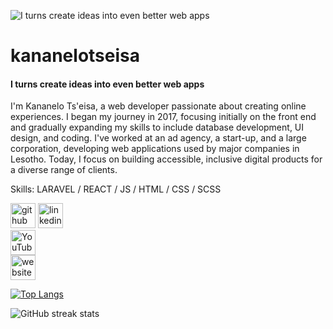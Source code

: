 ![I turns create ideas into even better web apps](https://media.licdn.com/dms/image/v2/D4E16AQHLpLCHTQuk6Q/profile-displaybackgroundimage-shrink_350_1400/profile-displaybackgroundimage-shrink_350_1400/0/1673700627930?e=1730332800&v=beta&t=wSu5hQMbXCUW_dLwejlwuEAwJ13VXkYild6waBFYBCw)
# kananelotseisa
#### I turns create ideas into even better web apps


I'm Kananelo Ts'eisa, a web developer passionate about creating online experiences. I began my journey in 2017, focusing initially on the front end and gradually expanding my skills to include database development, UI design, and coding. I've worked at an ad agency, a start-up, and a large corporation, developing web applications used by major companies in Lesotho. Today, I focus on building accessible, inclusive digital products for a diverse range of clients.

Skills: LARAVEL / REACT / JS / HTML / CSS / SCSS

[<img src='https://cdn.jsdelivr.net/npm/simple-icons@3.0.1/icons/github.svg' alt='github' height='40'>](https://github.com/kananelotseisa) 
[<img src='https://cdn.jsdelivr.net/npm/simple-icons@3.0.1/icons/linkedin.svg' alt='linkedin' height='40'>](https://www.linkedin.com/in/kananelotseisa/)  
[<img src='https://cdn.jsdelivr.net/npm/simple-icons@3.0.1/icons/youtube.svg' alt='YouTube' height='40'>](https://www.youtube.com/channel/UCbL8wD920rBgxo20BpPjqtQ)  
[<img src='https://cdn.jsdelivr.net/npm/simple-icons@3.0.1/icons/icloud.svg' alt='website' height='40'>](https://kananelotseisa.netlify.app/)  

[![Top Langs](https://github-readme-stats.vercel.app/api/top-langs/?username=kananelotseisa)](https://github.com/anuraghazra/github-readme-stats)

![GitHub streak stats](https://streak-stats.demolab.com/?user=kananelotseisa)  


